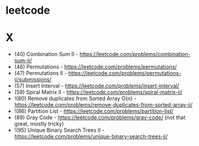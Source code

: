 # leetcode

X
=

* (40) Combination Sum II - https://leetcode.com/problems/combination-sum-ii/
* (46) Permutations - https://leetcode.com/problems/permutations/
* (47) Permutations II - https://leetcode.com/problems/permutations-ii/submissions/
* (57) Insert Interval - https://leetcode.com/problems/insert-interval/
* (59) Spiral Matrix II - https://leetcode.com/problems/spiral-matrix-ii/
* !(80) Remove duplicates from Sorted Array O(n) - https://leetcode.com/problems/remove-duplicates-from-sorted-array-ii/
* !(86) Partition List - https://leetcode.com/problems/partition-list/
* (89) Gray Code - https://leetcode.com/problems/gray-code/ (not that great, mostly tricky)
* !(95) Unique Binary Search Trees II - https://leetcode.com/problems/unique-binary-search-trees-ii/
